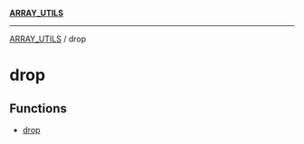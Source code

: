[**ARRAY_UTILS**](../README.md)

***

[ARRAY_UTILS](../README.md) / drop

# drop

## Functions

- [drop](functions/drop.md)

